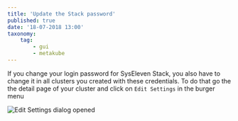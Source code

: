 ```yaml
---
title: 'Update the Stack password'
published: true
date: '18-07-2018 13:00'
taxonomy:
    tag:
        - gui
        - metakube
---
```


If you change your login password for SysEleven Stack, you also have to change it in all clusters you created with these credentials.
To do that go the the detail page of your cluster and click on `Edit Settings` in the burger menu

![Edit Settings dialog opened](image_edit-settings_01.png)
